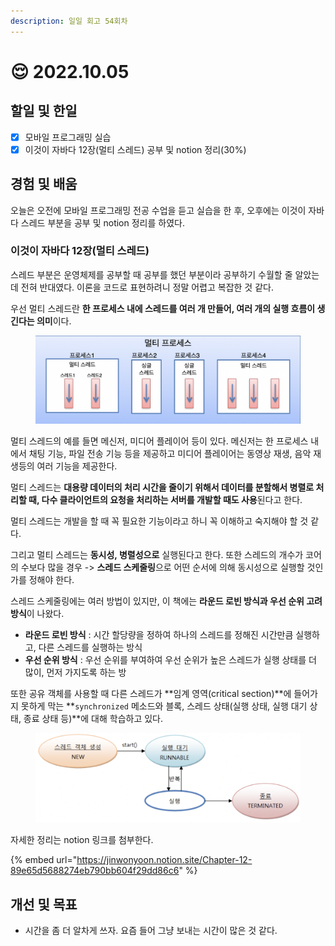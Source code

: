 ```yaml
---
description: 일일 회고 54회차
---
```


# 😌 2022.10.05

## 할일 및 한일&#x20;

* [x] 모바일 프로그래밍 실습&#x20;
* [x] 이것이 자바다 12장(멀티 스레드) 공부 및 notion 정리(30%)&#x20;

## 경험 및 배움

오늘은 오전에 모바일 프로그래밍 전공 수업을 듣고 실습을 한 후, 오후에는 이것이 자바다 스레드 부분을 공부 및 notion 정리를 하였다.

### 이것이 자바다 12장(멀티 스레드)&#x20;

스레드 부분은 운영체제를 공부할 때 공부를 했던 부분이라 공부하기 수월할 줄 알았는데 전혀 반대였다. 이론을 코드로 표현하려니 정말 어렵고 복잡한 것 같다.

우선 멀티 스레드란 **한 프로세스 내에 스레드를 여러 개 만들어, 여러 개의 실행 흐름이 생긴다는 의미**이다.

<figure><img src="../.gitbook/assets/image (7).png" alt=""><figcaption></figcaption></figure>

멀티 스레드의 예를 들면 메신저, 미디어 플레이어 등이 있다. 메신저는 한 프로세스 내에서 채팅 기능, 파일 전송 기능 등을 제공하고 미디어 플레이어는 동영상 재생, 음악 재생등의 여러 기능을 제공한다.

멀티 스레드는 **대용량 데이터의 처리 시간을 줄이기 위해서 데이터를 분할해서 병렬로 처리할 때, 다수 클라이언트의 요청을 처리하는 서버를 개발할 때도 사용**된다고 한다.

멀티 스레드는 개발을 할 때 꼭 필요한 기능이라고 하니 꼭 이해하고 숙지해야 할 것 같다.

그리고 멀티 스레드는 **동시성, 병렬성으로** 실행된다고 한다. 또한 스레드의 개수가 코어의 수보다 많을 경우 -> **스레드 스케줄링**으로 어떤 순서에 의해 동시성으로 실행할 것인가를 정해야 한다.

스레드 스케줄링에는 여러 방법이 있지만, 이 책에는 **라운드 로빈 방식과 우선 순위 고려 방식**이 나왔다.

* **라운드 로빈 방식** : 시간 할당량을 정하여 하나의 스레드를 정해진 시간만큼 실행하고, 다른 스레드를 실행하는 방식
* **우선 순위 방식** : 우선 순위를 부여하여 우선 순위가 높은 스레드가 실행 상태를 더 많이, 먼저 가지도록 하는 방

또한 공유 객체를 사용할 때 다른 스레드가 **임계 영역(critical section)**에 들어가지 못하게 막는 **`synchronized` 메소드와 블록, 스레드 상태(실행 상태, 실행 대기 상태, 종료 상태 등)**에 대해 학습하고 있다.&#x20;

<figure><img src="../.gitbook/assets/image (4).png" alt=""><figcaption></figcaption></figure>

자세한 정리는 notion 링크를 첨부한다.

{% embed url="https://jinwonyoon.notion.site/Chapter-12-89e65d5688274eb790bb604f29dd86c6" %}

## 개선 및 목표&#x20;

* 시간을 좀 더 알차게 쓰자. 요즘 들어 그냥 보내는 시간이 많은 것 같다.&#x20;
